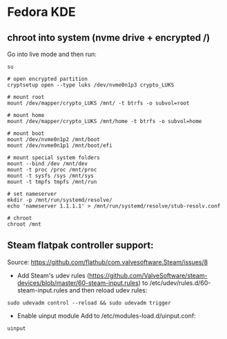 # Fedora KDE
## chroot into system (nvme drive + encrypted /)
Go into live mode and then run:
```
su

# open encrypted partition
cryptsetup open --type luks /dev/nvme0n1p3 crypto_LUKS

# mount root
mount /dev/mapper/crypto_LUKS /mnt/ -t btrfs -o subvol=root

# mount home
mount /dev/mapper/crypto_LUKS /mnt/home -t btrfs -o subvol=home

# mount boot
mount /dev/nvme0n1p2 /mnt/boot
mount /dev/nvme0n1p1 /mnt/boot/efi

# mount special system folders
mount --bind /dev /mnt/dev
mount -t proc /proc /mnt/proc
mount -t sysfs /sys /mnt/sys
mount -t tmpfs tmpfs /mnt/run

# set nameserver
mkdir -p /mnt/run/systemd/resolve/
echo 'nameserver 1.1.1.1' > /mnt/run/systemd/resolve/stub-resolv.conf

# chroot
chroot /mnt
```

## Steam flatpak controller support:
Source: https://github.com/flathub/com.valvesoftware.Steam/issues/8
- Add Steam's udev rules (https://github.com/ValveSoftware/steam-devices/blob/master/60-steam-input.rules) to /etc/udev/rules.d/60-steam-input.rules and then reload udev rules:
```
sudo udevadm control --reload && sudo udevadm trigger
```

- Enable uinput module
Add to /etc/modules-load.d/uinput.conf:
```
uinput
```
